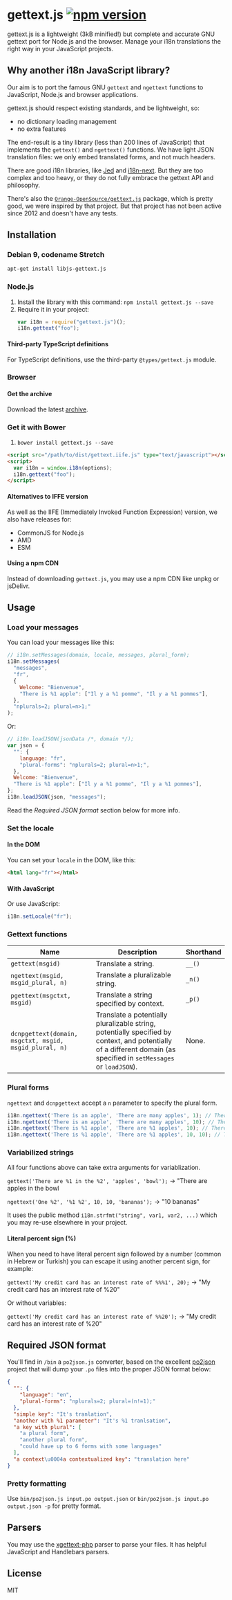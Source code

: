 # gettext.js [![npm version](https://badge.fury.io/js/gettext.js.svg)](https://badge.fury.io/js/gettext.js)

gettext.js is a lightweight (3kB minified!) but complete and accurate GNU gettext port for Node.js and the browser.
Manage your i18n translations the right way in your JavaScript projects.

## Why another i18n JavaScript library?

Our aim is to port the famous GNU `gettext` and `ngettext` functions to JavaScript, Node.js and browser applications.

gettext.js should respect existing standards, and be lightweight, so:

- no dictionary loading management
- no extra features

The end-result is a tiny library (less than 200 lines of JavaScript) that implements the `gettext()` and `ngettext()` functions.
We have light JSON translation files: we only embed translated forms, and not much headers.

There are good i18n libraries, like [Jed](https://github.com/SlexAxton/Jed) and [i18n-next](http://i18next.com/).
But they are too complex and too heavy, or they do not fully embrace the gettext API and philosophy.

There's also the [`Orange-OpenSource/gettext.js`](https://github.com/Orange-OpenSource/gettext.js) package, which is pretty good, we were inspired by that project.
But that project has not been active since 2012 and doesn't have any tests.

## Installation

### Debian 9, codename Stretch

```bash
apt-get install libjs-gettext.js
```

### Node.js

1. Install the library with this command: `npm install gettext.js --save`
1. Require it in your project:
   ```javascript
   var i18n = require("gettext.js")();
   i18n.gettext("foo");
   ```

#### Third-party TypeScript definitions

For TypeScript definitions, use the third-party `@types/gettext.js` module.

### Browser

#### Get the archive

Download the latest [archive](https://github.com/guillaumepotier/gettext.js/archive/master.zip).

### Get it with Bower

1. `bower install gettext.js --save`

```html
<script src="/path/to/dist/gettext.iife.js" type="text/javascript"></script>
<script>
  var i18n = window.i18n(options);
  i18n.gettext("foo");
</script>
```

#### Alternatives to IFFE version

As well as the IIFE (Immediately Invoked Function Expression) version, we also have releases for:

- CommonJS for Node.js
- AMD
- ESM

#### Using a npm CDN

Instead of downloading `gettext.js`, you may use a npm CDN like unpkg or jsDelivr.

## Usage

### Load your messages

You can load your messages like this:

```javascript
// i18n.setMessages(domain, locale, messages, plural_form);
i18n.setMessages(
  "messages",
  "fr",
  {
    Welcome: "Bienvenue",
    "There is %1 apple": ["Il y a %1 pomme", "Il y a %1 pommes"],
  },
  "nplurals=2; plural=n>1;"
);
```

Or:

```javascript
// i18n.loadJSON(jsonData /*, domain */);
var json = {
  "": {
    language: "fr",
    "plural-forms": "nplurals=2; plural=n>1;",
  },
  Welcome: "Bienvenue",
  "There is %1 apple": ["Il y a %1 pomme", "Il y a %1 pommes"],
};
i18n.loadJSON(json, "messages");
```

Read the _Required JSON format_ section below for more info.

### Set the locale

#### In the DOM

You can set your `locale` in the DOM, like this:

```html
<html lang="fr"></html>
```

#### With JavaScript

Or use JavaScript:

```javascript
i18n.setLocale("fr");
```

### Gettext functions

| Name                                                   | Description                                                                                                                                                         | Shorthand |
| ------------------------------------------------------ | ------------------------------------------------------------------------------------------------------------------------------------------------------------------- | --------- |
| `gettext(msgid)`                                       | Translate a string.                                                                                                                                                 | `__()`    |
| `ngettext(msgid, msgid_plural, n)`                     | Translate a pluralizable string.                                                                                                                                    | `_n()`    |
| `pgettext(msgctxt, msgid)`                             | Translate a string specified by context.                                                                                                                            | `_p()`    |
| `dcnpgettext(domain, msgctxt, msgid, msgid_plural, n)` | Translate a potentially pluralizable string, potentially specified by context, and potentially of a different domain (as specified in `setMessages` or `loadJSON`). | None.     |


### Plural forms

`ngettext` and `dcnpgettext` accept a `n` parameter to specify the plural form.

```javascript
i18n.ngettext('There is an apple', 'There are many apples', 1); // There is an apple
i18n.ngettext('There is an apple', 'There are many apples', 10); // There are many apples
i18n.ngettext('There is %1 apple', 'There are %1 apples', 10); // There are %1 apples
i18n.ngettext('There is %1 apple', 'There are %1 apples', 10, 10); // There are 10 apples
```

### Variabilized strings

All four functions above can take extra arguments for variablization.

`gettext('There are %1 in the %2', 'apples', 'bowl');` -> "There are apples in the bowl

`ngettext('One %2', '%1 %2', 10, 10, 'bananas');` -> "10 bananas"

It uses the public method `i18n.strfmt("string", var1, var2, ...)` which you may re-use elsewhere in your project.


#### Literal percent sign (%)

When you need to have literal percent sign followed by a number (common in Hebrew or Turkish) you can escape it using another percent sign, for example:

`gettext('My credit card has an interest rate of %%%1', 20);` -> "My credit card has an interest rate of %20"

Or without variables:

`gettext('My credit card has an interest rate of %%20');` -> "My credit card has an interest rate of %20"

## Required JSON format

You'll find in `/bin` a `po2json.js` converter, based on the excellent [po2json](https://github.com/mikeedwards/po2json) project that will dump your `.po` files into the proper JSON format below:

```json
{
  "": {
    "language": "en",
    "plural-forms": "nplurals=2; plural=(n!=1);"
  },
  "simple key": "It's tranlation",
  "another with %1 parameter": "It's %1 tranlsation",
  "a key with plural": [
    "a plural form",
    "another plural form",
    "could have up to 6 forms with some languages"
  ],
  "a context\u0004a contextualized key": "translation here"
}
```

### Pretty formatting

Use `bin/po2json.js input.po output.json` or `bin/po2json.js input.po output.json -p` for pretty format.

## Parsers

You may use the [xgettext-php](https://github.com/Wisembly/xgettext-php) parser to parse your files.
It has helpful JavaScript and Handlebars parsers.

## License

MIT

